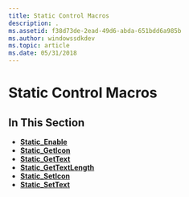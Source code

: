 ```yaml
---
title: Static Control Macros
description: .
ms.assetid: f38d73de-2ead-49d6-abda-651bdd6a985b
ms.author: windowssdkdev
ms.topic: article
ms.date: 05/31/2018
---
```


# Static Control Macros

## In This Section

-   [**Static\_Enable**](/windows/desktop/api/Windowsx/nf-windowsx-static_enable)
-   [**Static\_GetIcon**](/windows/desktop/api/Windowsx/nf-windowsx-static_geticon)
-   [**Static\_GetText**](/windows/desktop/api/Windowsx/nf-windowsx-static_gettext)
-   [**Static\_GetTextLength**](/windows/desktop/api/Windowsx/nf-windowsx-static_gettextlength)
-   [**Static\_SetIcon**](/windows/desktop/api/Windowsx/nf-windowsx-static_seticon)
-   [**Static\_SetText**](/windows/desktop/api/Windowsx/nf-windowsx-static_settext)

 

 




